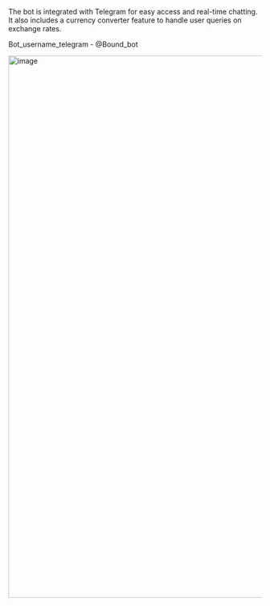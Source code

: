 The bot is integrated with Telegram for easy access and real-time chatting.
It also includes a currency converter feature to handle user queries on exchange rates.

Bot_username_telegram - @Bound_bot




<img width="752" height="1078" alt="image" src="https://github.com/user-attachments/assets/e4691a20-9f74-4f0a-afb9-0ad63c05a366" />
